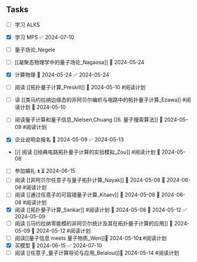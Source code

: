 
## Tasks
- [ ]  学习 ALKS
- [x] 学习 MPS ✅ 2024-07-10
- [ ] 量子场论_Negele

- [ ] [[凝聚态物理学中的量子场论_Nagaosa]] 🛫 2024-05-24 
- [x] 计算物理 🛫 2024-05-24 ✅ 2024-05-24
- [ ] 阅读 [[拓扑量子计算_Preskill]] 🛫 2024-05-10 #阅读计划
- [ ] 读 [[类马约拉纳边缘态的非阿贝尔编织与电路中的拓扑量子计算_Ezawa]] #阅读计划 🛫 2024-05-10
- [ ] 阅读量子计算和量子信息_Nielsen,Chuang [[6. 量子搜索算法]] 🛫 2024-05-09 #阅读计划 
- [x] 企业说明会报名 📅 2024-05-09 ✅ 2024-05-13
- [/] 阅读 [[经典电路拓扑量子计算的实验模拟_Zou]] #阅读计划 🛫 2024-05-08
- [ ] 参加婚礼 ⏫ ⏳ 2024-06-15
- [ ] 阅读 [[非阿贝尔任意子与量子拓扑计算_Nayak]] 🛫 2024-05-08 📅 2024-06-08 #阅读计划 
- [ ] 阅读 [[通过任意子的可容错量子计算_Kitaev]] 🛫 2024-05-08 📅 2024-06-08 #阅读计划 
- [x] 阅读 [[拓扑量子计算_Sankar]] #阅读计划 🛫 2024-05-08 📅 2024-05-12 ✅ 2024-05-09
- [ ] 阅读 [[马约拉纳零能模的非阿贝尔统计及其在拓扑量子计算的应用]] 🛫 2024-05-09 📅 2024-05-12 #阅读计划 
- [ ] 阅读[[量子信息 meets 量子物质_Wen]]🛫 2024-05-10⏫ #阅读计划 
- [x] 买模型 📅 2024-06-15 ✅ 2024-07-10
- [ ] 阅读 [[任意子_量子计算导论与应用_Belaloui]]🛫 2024-05-14 #阅读计划 